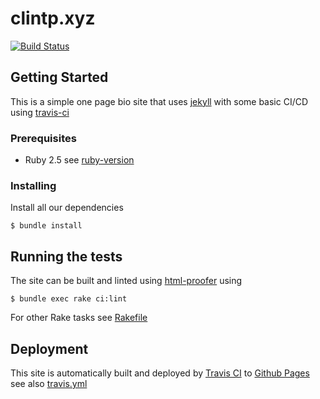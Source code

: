 # clintp.xyz

[![Build Status](https://travis-ci.com/yuhonas/clintp.xyz.svg?branch=master)](https://travis-ci.com/yuhonas/clintp.xyz)


## Getting Started

This is a simple one page bio site that uses [jekyll](https://jekyllrb.com) with some basic CI/CD using [travis-ci](https://travis-ci.org/) 

### Prerequisites

* Ruby 2.5 see [ruby-version](./.ruby-version)


### Installing

Install all our dependencies

```
$ bundle install
```

## Running the tests


The site can be built and linted using [html-proofer](https://github.com/gjtorikian/html-proofer) using

```
$ bundle exec rake ci:lint
```

For other Rake tasks see [Rakefile](./Rakefile)


## Deployment


This site is automatically built and deployed by [Travis CI](https://travis-ci.org/) to [Github Pages](https://pages.github.com/) see also [travis.yml](./.travis.yml)

